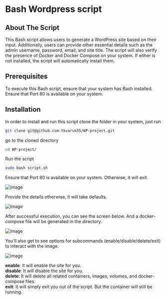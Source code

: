 # Bash Wordpress script

## About The Script

This Bash script allows users to generate a WordPress site based on their input. Additionally, users can provide other essential details such as the admin username, password, email, and site title.
The script will also verify the presence of Docker and Docker Compose on your system. If either is not installed, the script will automatically install them.

## Prerequisites

To execute this Bash script, ensure that your system has Bash installed.<br />
Ensure that Port 80 is available on your system.


## Installation

In order to install and run this script clone the folder in your system, just run

```bash
git clone git@github.com:tkvarun35/WP-project.git
```

go to the cloned directory

```bash
cd WP-project/
```

Run the script

```bash
sudo bash script.sh
```
Ensure that Port 80 is available on your system.
Otherwise, it will exit.

![image](https://github.com/tkvarun35/WP-project/assets/101339065/3e990a35-25ba-4c1e-8957-88d41f0bb856)

Provide the details otherwise, it will take defaults.

![image](https://github.com/tkvarun35/WP-project/assets/101339065/294cf5d0-52d7-470c-a907-edc1855b4521)

After successful execution, you can see the screen below. And a docker-compose file will be generated in the directory.

![image](https://github.com/tkvarun35/WP-project/assets/101339065/36bd5d89-e976-44f0-867e-632411bb30a3)

You'll also get to see options for subcommands (enable/disable/delete/exit) to interact with the image.

![image](https://github.com/tkvarun35/WP-project/assets/101339065/dfca5b99-e929-462f-aa9b-7ea3017d93e0)

**enable**: It will enable the site for you.<br />
**disable**: It will disable the site for you.<br />
**delete**: It will delete all related containers, images, volumes, and docker-compose files.<br />
**exit**: It will simply exit you out of the script. But the container will still be running.


